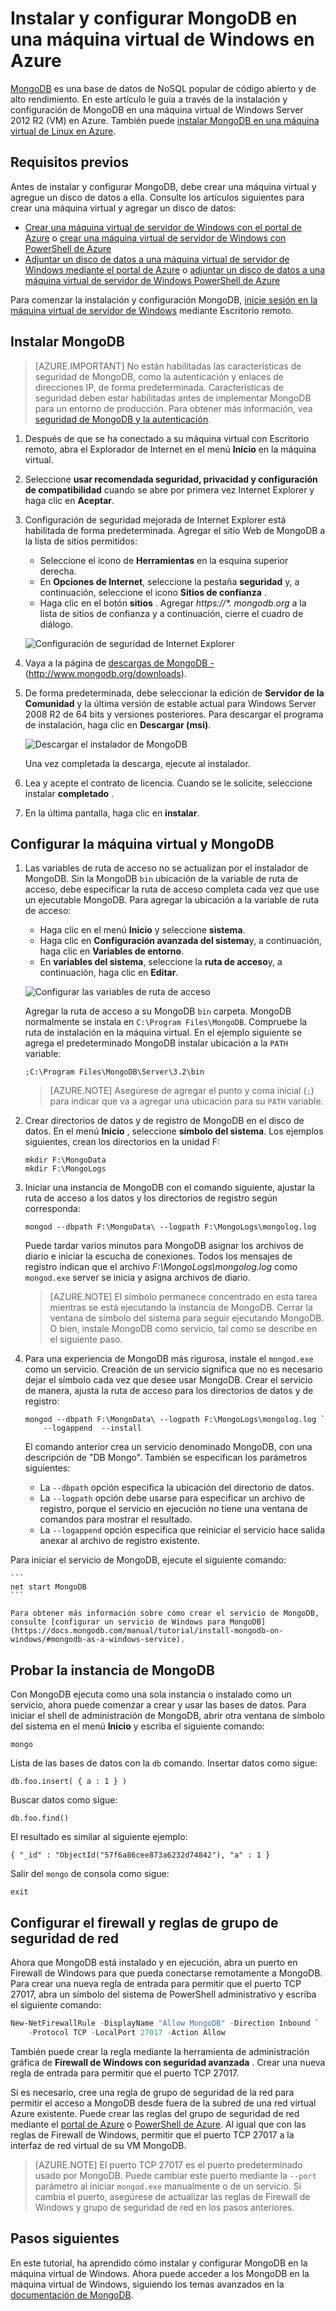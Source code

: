 <properties
    pageTitle="Instalar MongoDB en una máquina virtual de Windows | Microsoft Azure"
    description="Obtenga información sobre cómo instalar MongoDB en una máquina virtual de Azure ejecutan Windows Server 2012 R2 creadas con el modelo de implementación de administrador de recursos."
    services="virtual-machines-windows"
    documentationCenter=""
    authors="iainfoulds"
    manager="timlt"
    editor=""/>

<tags
    ms.service="virtual-machines-windows"
    ms.workload="infrastructure-services"
    ms.tgt_pltfrm="vm-windows"
    ms.devlang="na"
    ms.topic="article"
    ms.date="10/04/2016"
    ms.author="iainfou"/>

# <a name="install-and-configure-mongodb-on-a-windows-vm-in-azure"></a>Instalar y configurar MongoDB en una máquina virtual de Windows en Azure
[MongoDB](http://www.mongodb.org) es una base de datos de NoSQL popular de código abierto y de alto rendimiento. En este artículo le guía a través de la instalación y configuración de MongoDB en una máquina virtual de Windows Server 2012 R2 (VM) en Azure. También puede [instalar MongoDB en una máquina virtual de Linux en Azure](virtual-machines-linux-install-mongodb.md).


## <a name="prerequisites"></a>Requisitos previos

Antes de instalar y configurar MongoDB, debe crear una máquina virtual y agregue un disco de datos a ella. Consulte los artículos siguientes para crear una máquina virtual y agregar un disco de datos:

- [Crear una máquina virtual de servidor de Windows con el portal de Azure](virtual-machines-windows-hero-tutorial.md) o [crear una máquina virtual de servidor de Windows con PowerShell de Azure](virtual-machines-windows-ps-create.md)
- [Adjuntar un disco de datos a una máquina virtual de servidor de Windows mediante el portal de Azure](virtual-machines-windows-attach-disk-portal.md) o [adjuntar un disco de datos a una máquina virtual de servidor de Windows PowerShell de Azure](https://msdn.microsoft.com/library/mt603673.aspx)
    
Para comenzar la instalación y configuración MongoDB, [inicie sesión en la máquina virtual de servidor de Windows](virtual-machines-windows-connect-logon.md) mediante Escritorio remoto.


## <a name="install-mongodb"></a>Instalar MongoDB

> [AZURE.IMPORTANT] No están habilitadas las características de seguridad de MongoDB, como la autenticación y enlaces de direcciones IP, de forma predeterminada. Características de seguridad deben estar habilitadas antes de implementar MongoDB para un entorno de producción. Para obtener más información, vea [seguridad de MongoDB y la autenticación](http://www.mongodb.org/display/DOCS/Security+and+Authentication).

1. Después de que se ha conectado a su máquina virtual con Escritorio remoto, abra el Explorador de Internet en el menú **Inicio** en la máquina virtual.

2. Seleccione **usar recomendada seguridad, privacidad y configuración de compatibilidad** cuando se abre por primera vez Internet Explorer y haga clic en **Aceptar**.

3. Configuración de seguridad mejorada de Internet Explorer está habilitada de forma predeterminada. Agregar el sitio Web de MongoDB a la lista de sitios permitidos:

    - Seleccione el icono de **Herramientas** en la esquina superior derecha.
    - En **Opciones de Internet**, seleccione la pestaña **seguridad** y, a continuación, seleccione el icono **Sitios de confianza** .
    - Haga clic en el botón **sitios** . Agregar _https://\*. mongodb.org_ a la lista de sitios de confianza y a continuación, cierre el cuadro de diálogo.

    ![Configuración de seguridad de Internet Explorer](./media/virtual-machines-windows-install-mongodb/configure-internet-explorer-security.png)

4. Vaya a la página de [descargas de MongoDB -](http://www.mongodb.org/downloads) (http://www.mongodb.org/downloads).

5. De forma predeterminada, debe seleccionar la edición de **Servidor de la Comunidad** y la última versión de estable actual para Windows Server 2008 R2 de 64 bits y versiones posteriores. Para descargar el programa de instalación, haga clic en **Descargar (msi)**.

    ![Descargar el instalador de MongoDB](./media/virtual-machines-windows-install-mongodb/download-mongodb.png)

    Una vez completada la descarga, ejecute al instalador.

6. Lea y acepte el contrato de licencia. Cuando se le solicite, seleccione instalar **completado** .

7. En la última pantalla, haga clic en **instalar**.


## <a name="configure-the-vm-and-mongodb"></a>Configurar la máquina virtual y MongoDB

1. Las variables de ruta de acceso no se actualizan por el instalador de MongoDB. Sin la MongoDB `bin` ubicación de la variable de ruta de acceso, debe especificar la ruta de acceso completa cada vez que use un ejecutable MongoDB. Para agregar la ubicación a la variable de ruta de acceso:

    - Haga clic en el menú **Inicio** y seleccione **sistema**.
    - Haga clic en **Configuración avanzada del sistema**y, a continuación, haga clic en **Variables de entorno**.
    - En **variables del sistema**, seleccione la **ruta de acceso**y, a continuación, haga clic en **Editar**.

    ![Configurar las variables de ruta de acceso](./media/virtual-machines-windows-install-mongodb/configure-path-variables.png)

    Agregar la ruta de acceso a su MongoDB `bin` carpeta. MongoDB normalmente se instala en `C:\Program Files\MongoDB`. Compruebe la ruta de instalación en la máquina virtual. En el ejemplo siguiente se agrega el predeterminado MongoDB instalar ubicación a la `PATH` variable:

    ```
    ;C:\Program Files\MongoDB\Server\3.2\bin
    ```

    > [AZURE.NOTE] Asegúrese de agregar el punto y coma inicial (`;`) para indicar que va a agregar una ubicación para su `PATH` variable.

2. Crear directorios de datos y de registro de MongoDB en el disco de datos. En el menú **Inicio** , seleccione **símbolo del sistema**. Los ejemplos siguientes, crean los directorios en la unidad F:

    ```
    mkdir F:\MongoData
    mkdir F:\MongoLogs
    ```

3. Iniciar una instancia de MongoDB con el comando siguiente, ajustar la ruta de acceso a los datos y los directorios de registro según corresponda:

    ```
    mongod --dbpath F:\MongoData\ --logpath F:\MongoLogs\mongolog.log
    ```

    Puede tardar varios minutos para MongoDB asignar los archivos de diario e iniciar la escucha de conexiones. Todos los mensajes de registro indican que el archivo *F:\MongoLogs\mongolog.log* como `mongod.exe` server se inicia y asigna archivos de diario.

    > [AZURE.NOTE] El símbolo permanece concentrado en esta tarea mientras se está ejecutando la instancia de MongoDB. Cerrar la ventana de símbolo del sistema para seguir ejecutando MongoDB. O bien, instale MongoDB como servicio, tal como se describe en el siguiente paso.

4. Para una experiencia de MongoDB más rigurosa, instale el `mongod.exe` como un servicio. Creación de un servicio significa que no es necesario dejar el símbolo cada vez que desee usar MongoDB. Crear el servicio de manera, ajusta la ruta de acceso para los directorios de datos y de registro:

    ```
    mongod --dbpath F:\MongoData\ --logpath F:\MongoLogs\mongolog.log `
        --logappend  --install
    ```

    El comando anterior crea un servicio denominado MongoDB, con una descripción de "DB Mongo". También se especifican los parámetros siguientes:

    - La `--dbpath` opción especifica la ubicación del directorio de datos.
    - La `--logpath` opción debe usarse para especificar un archivo de registro, porque el servicio en ejecución no tiene una ventana de comandos para mostrar el resultado.
    - La `--logappend` opción especifica que reiniciar el servicio hace salida anexar al archivo de registro existente.

  Para iniciar el servicio de MongoDB, ejecute el siguiente comando:

    ```
    net start MongoDB
    ```

    Para obtener más información sobre cómo crear el servicio de MongoDB, consulte [configurar un servicio de Windows para MongoDB](https://docs.mongodb.com/manual/tutorial/install-mongodb-on-windows/#mongodb-as-a-windows-service).

## <a name="test-the-mongodb-instance"></a>Probar la instancia de MongoDB

Con MongoDB ejecuta como una sola instancia o instalado como un servicio, ahora puede comenzar a crear y usar las bases de datos. Para iniciar el shell de administración de MongoDB, abrir otra ventana de símbolo del sistema en el menú **Inicio** y escriba el siguiente comando:

```
mongo  
```

Lista de las bases de datos con la `db` comando. Insertar datos como sigue:

```
db.foo.insert( { a : 1 } )
```

Buscar datos como sigue:

```
db.foo.find()
```

El resultado es similar al siguiente ejemplo:

```
{ "_id" : "ObjectId("57f6a86cee873a6232d74842"), "a" : 1 }
```

Salir del `mongo` de consola como sigue:

```
exit
```

## <a name="configure-firewall-and-network-security-group-rules"></a>Configurar el firewall y reglas de grupo de seguridad de red
Ahora que MongoDB está instalado y en ejecución, abra un puerto en Firewall de Windows para que pueda conectarse remotamente a MongoDB. Para crear una nueva regla de entrada para permitir que el puerto TCP 27017, abra un símbolo del sistema de PowerShell administrativo y escriba el siguiente comando:

```powerShell
New-NetFirewallRule -DisplayName "Allow MongoDB" -Direction Inbound `
    -Protocol TCP -LocalPort 27017 -Action Allow
```

También puede crear la regla mediante la herramienta de administración gráfica de **Firewall de Windows con seguridad avanzada** . Crear una nueva regla de entrada para permitir que el puerto TCP 27017.

Si es necesario, cree una regla de grupo de seguridad de la red para permitir el acceso a MongoDB desde fuera de la subred de una red virtual Azure existente. Puede crear las reglas del grupo de seguridad de red mediante el [portal de Azure](virtual-machines-windows-nsg-quickstart-portal.md) o [PowerShell de Azure](virtual-machines-windows-nsg-quickstart-powershell.md). Al igual que con las reglas de Firewall de Windows, permitir que el puerto TCP 27017 a la interfaz de red virtual de su VM MongoDB.

> [AZURE.NOTE] El puerto TCP 27017 es el puerto predeterminado usado por MongoDB. Puede cambiar este puerto mediante la `--port` parámetro al iniciar `mongod.exe` manualmente o de un servicio. Si cambia el puerto, asegúrese de actualizar las reglas de Firewall de Windows y grupo de seguridad de red en los pasos anteriores.


## <a name="next-steps"></a>Pasos siguientes
En este tutorial, ha aprendido cómo instalar y configurar MongoDB en la máquina virtual de Windows. Ahora puede acceder a los MongoDB en la máquina virtual de Windows, siguiendo los temas avanzados en la [documentación de MongoDB](https://docs.mongodb.com/manual/).
